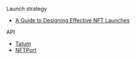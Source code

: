 Launch strategy

- [A Guide to Designing Effective NFT Launches](https://www.paradigm.xyz/2021/10/a-guide-to-designing-effective-nft-launches/)

API

- [Tatum](www.tatum.io)
- [NFTPort](https://docs.nftport.xyz/docs/nftport/ZG9jOjE3NDI3MDc3-minting-quickstart)
